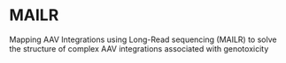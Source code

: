 # MAILR
Mapping AAV Integrations using Long-Read sequencing (MAILR) to solve the structure of complex AAV integrations associated with genotoxicity
